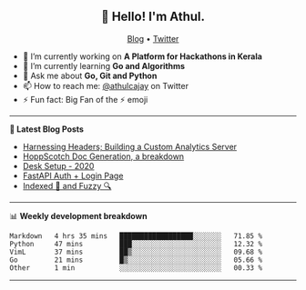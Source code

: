 <h2 align="center">👋 Hello! I'm Athul.</h2>
<p align="center">
  <a href="https://blog.athulcyriac.xyz">Blog</a> •
  <a href="https://twitter.com/athulcajay">Twitter</a>
</p>


- 🔭 I’m currently working on **A Platform for Hackathons in Kerala**
- 🌱 I’m currently learning **Go and Algorithms**
- 💬 Ask me about **Go, Git and Python**
- 📫 How to reach me: [@athulcajay](https://twitter.com/athulcajay) on Twitter
- ⚡ Fun fact: Big Fan of the :zap: emoji

-------

**📝 Latest Blog Posts**

<!-- BLOG-POST-LIST:START -->
- [Harnessing Headers; Building a Custom Analytics Server](https://blog.athulcyriac.xyz/analytics_from_scratch/)
- [HoppScotch Doc Generation, a breakdown](https://blog.athulcyriac.xyz/hopp-gen/)
- [Desk Setup - 2020](https://blog.athulcyriac.xyz/desk-2020/)
- [FastAPI Auth + Login Page](https://blog.athulcyriac.xyz/fastapi-auth/)
- [Indexed 🧠 and Fuzzy 🔍](https://blog.athulcyriac.xyz/zettel-search/)
<!-- BLOG-POST-LIST:END -->

-------

📊 **Weekly development breakdown**
<!--START_SECTION:waka-->
```text
Markdown   4 hrs 35 mins   ██████████████████░░░░░░░   71.85 % 
Python     47 mins         ███░░░░░░░░░░░░░░░░░░░░░░   12.32 % 
VimL       37 mins         ██▒░░░░░░░░░░░░░░░░░░░░░░   09.68 % 
Go         21 mins         █▒░░░░░░░░░░░░░░░░░░░░░░░   05.66 % 
Other      1 min           ░░░░░░░░░░░░░░░░░░░░░░░░░   00.33 % 
```
<!--END_SECTION:waka-->

-------
